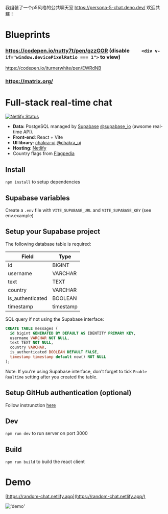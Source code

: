 我组装了一个p5风格的公共聊天室 https://persona-5-chat.deno.dev/ 欢迎共建！

# Blueprints

### https://codepen.io/nutty7t/pen/qzzGOR (disable `	<div v-if="window.devicePixelRatio === 1">` to view)

https://codepen.io/jturnerwhite/pen/EWRdNB

### https://matrix.org/




# Full-stack real-time chat

[![Netlify Status](https://api.netlify.com/api/v1/badges/38b6f457-50d2-42ac-b9a8-9ca962febebd/deploy-status)](https://app.netlify.com/sites/random-chat/deploys)

- **Data:** PostgeSQL managed by [Supabase](https://supabase.io/) [@supabase_io](https://twitter.com/supabase_io) (awsome real-time API).
- **Front-end**: React + Vite
- **UI library**: [chakra-ui](https://chakra-ui.com/) [@chakra_ui](https://twitter.com/chakra_ui)
- **Hosting**: [Netlify](https://www.netlify.com/)
- Country flags from [Flagpedia](https://flagpedia.net)

## Install

`npm install` to setup dependencies

## Supabase variables

Create a `.env` file with `VITE_SUPABASE_URL` and `VITE_SUPABASE_KEY` (see env.example)

## Setup your Supabase project

The following database table is required:

| Field            | Type      |
| ---------------- | --------- |
| id               | BIGINT    |
| username         | VARCHAR   |
| text             | TEXT      |
| country          | VARCHAR   |
| is_authenticated | BOOLEAN   |
| timestamp        | timestamp |

SQL query if not using the Supabase interface:

```sql
CREATE TABLE messages (
  id bigint GENERATED BY DEFAULT AS IDENTITY PRIMARY KEY,
  username VARCHAR NOT NULL,
  text TEXT NOT NULL,
  country VARCHAR,
  is_authenticated BOOLEAN DEFAULT FALSE,
  timestamp timestamp default now() NOT NULL
);
```

Note: If you're using Supabase interface, don't forget to tick `Enable Realtime` setting after you created the table.

## Setup GitHub authentication (optional)

Follow instrunction [here](https://supabase.io/docs/guides/auth/auth-github)

## Dev

`npm run dev` to run server on port 3000

## Build

`npm run build` to build the react client

# Demo

[https://random-chat.netlify.app](https://random-chat.netlify.app/)

!['demo'](https://random-chat.netlify.app/demo.png "demo")
